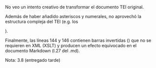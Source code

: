 No veo un intento creativo de transformar el documento TEI original.

Además de haber añadido asteriscos y numerales, no aprovechó la estructura compleja del TEI (e.g. los <div>).

Finalmente, las líneas 144 y 146 contienen barras invertidas (\) que no se requieren en XML (XSLT) y producen un efecto equivocado en el documento Markdown (l.27 del .md).

Nota: 3.8 (entregado tarde)

